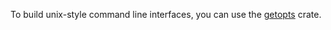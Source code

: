 To build unix-style command line interfaces, you can use the [getopts](http://doc.rust-lang.org/getopts/index.html) crate.

